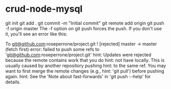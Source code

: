 # crud-node-mysql
git init
git add .
git commit -m "Initial commit"
git remote add origin <project url>
git push -f origin master
The -f option on git push forces the push. If you don't use it, you'll see an error like this:

To git@github.com:roseperrone/project.git
 ! [rejected]        master -> master (fetch first)
error: failed to push some refs to 'git@github.com:roseperrone/project.git'
hint: Updates were rejected because the remote contains work that you do
hint: not have locally. This is usually caused by another repository pushing
hint: to the same ref. You may want to first merge the remote changes (e.g.,
hint: 'git pull') before pushing again.
hint: See the 'Note about fast-forwards' in 'git push --help' for details.
